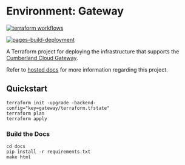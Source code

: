 # Environment: Gateway

[![terraform workflows](https://github.com/cumberland-cloud/env-gateway/actions/workflows/action.yaml/badge.svg)](https://github.com/cumberland-cloud/env-gateway/actions/workflows/action.yaml)

[![pages-build-deployment](https://github.com/cumberland-cloud/env-gateway/actions/workflows/pages/pages-build-deployment/badge.svg)](https://github.com/cumberland-cloud/env-gateway/actions/workflows/pages/pages-build-deployment)

A Terraform project for deploying the infrastructure that supports the [Cumberland Cloud Gateway]().

Refer to [hosted docs](https://cumberland-cloud.github.io/env-gateway/) for more information regarding this project.

## Quickstart

```shell
terraform init -upgrade -backend-config="key=gateway/terraform.tfstate"
terraform plan 
terraform apply
```

### Build the Docs

```shell
cd docs
pip install -r requirements.txt
make html
```

